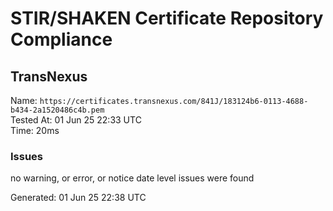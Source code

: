 # STIR/SHAKEN Certificate Repository Compliance

## TransNexus

Name: `https://certificates.transnexus.com/841J/183124b6-0113-4688-b434-2a1520486c4b.pem`\
Tested At: 01 Jun 25 22:33 UTC\
Time: 20ms

### Issues

no warning, or error, or notice date level issues were found

Generated: 01 Jun 25 22:38 UTC
